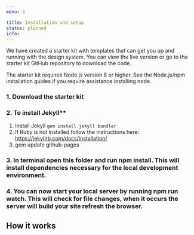 ```yaml
---
menu: 2

title: Installation and setup
status: planned
info:
---
```


We have created a starter kit with templates that can get you up and running with the design system. You can view the live version or go to the starter kit GitHub repository to download the code.

The starter kit requires Node.js version 8 or higher. See the Node.js/npm installation guides if you require assistance installing node.

### 1. Download the starter kit

### 2. To install Jekyll**

1. Install Jekyll `gem install jekyll bundler`
2. If Ruby is not installed follow the instructions here: https://jekyllrb.com/docs/installation/
3. gem update github-pages


### 3. In terminal open this folder and run npm install. This will install dependencies necessary for the local development environment.

### 4. You can now start your local server by running npm run watch. This will check for file changes, when it occurs the server will build your site refresh the browser.


## How it works
